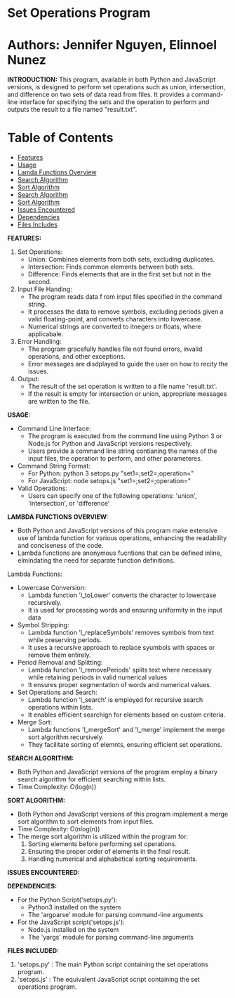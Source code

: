 # Set Operations Program

# Authors: Jennifer Nguyen, Elinnoel Nunez

**INTRODUCTION:**
This program, available in both Python and JavaScript versions, is designed to perform set operations such 
as union, intersection, and difference on two sets of data read from files. It provides a command-line 
interface for specifying the sets and the operation to perform and outputs the result to a file named
"result.txt".

# Table of Contents
- [Features](#FEATURES)
- [Usage](#USAGE)
- [Lamda Functions Overview](#LAMDA-FUNCTION-OVERVIEW)
- [Search Algorithm](#SEARCH-ALGORITHM)
- [Sort Algorithm](#SORT-ALGORITHM)
- [Search Algorithm](#SEARCH-ALGORITHM)
- [Sort Algorithm](#SORT-ALGORITHM)
- [Issues Encountered](#ISSUE-ENCOUNTERED)
- [Dependencies](#DEPENDENCIES)
- [Files Includes](#FILES-INCLUDED)


**FEATURES:**
1. Set Operations:
    * Union: Combines elements from both sets, excluding duplicates.
    * Intersection: Finds common elements between both sets.
    * Difference: Finds elements that are in the first set but not in the second.
2. Input File Handing:
    * The program reads data f rom input files specified in the command string.
    * It processes the data to remove symbols, excluding periods given a valid floating-point, and converts
    characters into lowercase.
    * Numerical strings are converted to itnegers or floats, where applicabale.
3. Error Handling:
    * The program gracefully handles file not found errors, invalid operations, and other exceptions.
    * Error messages are disdplayed to guide the user on how to recity the issues.
4. Output:
    * The result of the set operation is written to a file name 'result.txt'.
    * If the result is empty for intersection or union, appropriate messages are written to the file.

**USAGE:**
* Command Line Interface:
    * The program is executed from the command line using Python 3 or Node.js for Python and JavaScript 
    versions respectively.
    * Users provide a command line string contianing the names of the input files, the operation to
    perform, and other parameteres.
* Command String Format:
    * For Python: python 3 setops.py "set1=<filename>;set2=<filename>;operation=<operation>"
    * For JavaScript: node setops.js "set1=<filename>;set2=<filename>;operation=<operation>"
* Valid Operations:
    * Users can specify one of the following operations: 'union', 'intersection', or 'difference'

**LAMBDA FUNCTIONS OVERVIEW:**
* Both Python and JavaScript versions of this program make extensive use of lambda function for various
operations, enhancing the readability and conciseness of the code.
* Lambda functions are anonymous fucntions that can be defined inline, elmindating the need for separate
function definitions.

Lambda Functions: 
* Lowercase Conversion:
    * Lambda function 'l_toLower' converts the character to lowercase recursively.
    * It is used for processing words and ensuring uniformity in the input data
* Symbol Stripping:
    * Lambda function 'l_replaceSymbols' removes symbols from text while preserving periods.
    * It uses a recursive approach to replace syumbols with spaces or remove them entirely.
* Period Removal and Splitting:
    * Lambda function 'l_removePeriods' splits text where necessary while retaining periods in valid
    numerical values
    * It ensures proper segmentation of words and numerical values.
* Set Operations and Search:
    * Lambda function 'l_search' is employed for recursive search operations within lists.
    * It enables efficient searchign for elements based on custom criteria.
* Merge Sort: 
    * Lambda functions 'l_mergeSort' and 'l_merge' implement the merge sort algorithm recursively.
    * They  facilitate sorting of elemnts, ensuring efficient set operations.

**SEARCH ALGORITHM:**
* Both Python and JavaScript versions of the program employ a binary search algorithm for efficient
searching within lists.
* Time Complexity: O(log(n))

**SORT ALGORITHM:**
* Both Python and JavaScript versions of this program implement a merge sort algorithm to sort 
elements from input files.
* Time Complexity: O(nlog(n))
* The merge sort algorithm is utilized within the program for:
    1. Sorting elements before performing set operations.
    2. Ensuring the proper order of elements in the final result.
    3. Handling numerical and alphabetical sorting requirements.

**ISSUES ENCOUNTERED:**

**DEPENDENCIES:**
* For the Python Script('setops.py'):
    * Python3 installed on the system
    * The 'argparse' module for parsing command-line arguments
* For the JavaScript script('setops.js'):
    * Node.js installed on the system
    * The 'yargs' module for parsing command-line arguments

**FILES INCLUDED:**
1. 'setops.py' : The main Python script containing the set operations program.
2. 'setops.js' : The equivalent JavaScript script containing the set operations program.
